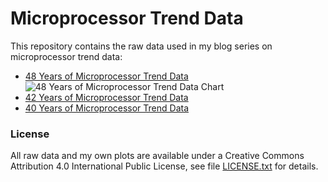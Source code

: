 # Microprocessor Trend Data

This repository contains the raw data used in my blog series on microprocessor trend data:

  * [48 Years of Microprocessor Trend Data](https://www.karlrupp.net/2018/02/42-years-of-microprocessor-trend-data/)
    ![48 Years of Microprocessor Trend Data Chart](https://github.com/karlrupp/microprocessor-trend-data/blob/master/48yrs/48-years-processor-trend.png?raw=true)
  * [42 Years of Microprocessor Trend Data](https://www.karlrupp.net/2018/02/42-years-of-microprocessor-trend-data/)
  * [40 Years of Microprocessor Trend Data](https://www.karlrupp.net/2015/06/40-years-of-microprocessor-trend-data/)

### License

All raw data and my own plots are available under a Creative Commons Attribution 4.0 International Public License, see file [LICENSE.txt](LICENSE.txt) for details.
